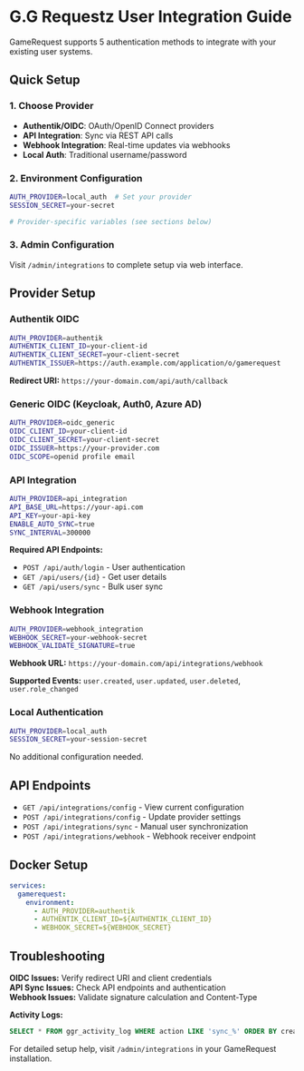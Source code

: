 # G.G Requestz User Integration Guide

GameRequest supports 5 authentication methods to integrate with your existing user systems.

## Quick Setup

### 1. Choose Provider
- **Authentik/OIDC**: OAuth/OpenID Connect providers
- **API Integration**: Sync via REST API calls  
- **Webhook Integration**: Real-time updates via webhooks
- **Local Auth**: Traditional username/password

### 2. Environment Configuration
```bash
AUTH_PROVIDER=local_auth  # Set your provider
SESSION_SECRET=your-secret

# Provider-specific variables (see sections below)
```

### 3. Admin Configuration
Visit `/admin/integrations` to complete setup via web interface.

## Provider Setup

### Authentik OIDC
```bash
AUTH_PROVIDER=authentik
AUTHENTIK_CLIENT_ID=your-client-id
AUTHENTIK_CLIENT_SECRET=your-client-secret  
AUTHENTIK_ISSUER=https://auth.example.com/application/o/gamerequest
```
**Redirect URI:** `https://your-domain.com/api/auth/callback`

### Generic OIDC (Keycloak, Auth0, Azure AD)
```bash  
AUTH_PROVIDER=oidc_generic
OIDC_CLIENT_ID=your-client-id
OIDC_CLIENT_SECRET=your-client-secret
OIDC_ISSUER=https://your-provider.com
OIDC_SCOPE=openid profile email
```

### API Integration  
```bash
AUTH_PROVIDER=api_integration
API_BASE_URL=https://your-api.com
API_KEY=your-api-key
ENABLE_AUTO_SYNC=true
SYNC_INTERVAL=300000
```
**Required API Endpoints:**
- `POST /api/auth/login` - User authentication
- `GET /api/users/{id}` - Get user details  
- `GET /api/users/sync` - Bulk user sync

### Webhook Integration
```bash
AUTH_PROVIDER=webhook_integration  
WEBHOOK_SECRET=your-webhook-secret
WEBHOOK_VALIDATE_SIGNATURE=true
```
**Webhook URL:** `https://your-domain.com/api/integrations/webhook`

**Supported Events:** `user.created`, `user.updated`, `user.deleted`, `user.role_changed`

### Local Authentication
```bash
AUTH_PROVIDER=local_auth
SESSION_SECRET=your-session-secret
```
No additional configuration needed.

## API Endpoints

- `GET /api/integrations/config` - View current configuration
- `POST /api/integrations/config` - Update provider settings  
- `POST /api/integrations/sync` - Manual user synchronization
- `POST /api/integrations/webhook` - Webhook receiver endpoint

## Docker Setup

```yaml
services:
  gamerequest:
    environment:
      - AUTH_PROVIDER=authentik
      - AUTHENTIK_CLIENT_ID=${AUTHENTIK_CLIENT_ID}
      - WEBHOOK_SECRET=${WEBHOOK_SECRET}
```

## Troubleshooting

**OIDC Issues:** Verify redirect URI and client credentials  
**API Sync Issues:** Check API endpoints and authentication  
**Webhook Issues:** Validate signature calculation and Content-Type

**Activity Logs:**
```sql
SELECT * FROM ggr_activity_log WHERE action LIKE 'sync_%' ORDER BY created_at DESC LIMIT 20;
```

For detailed setup help, visit `/admin/integrations` in your GameRequest installation.